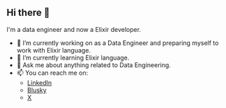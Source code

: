 ## Hi there 👋

I'm a data engineer and now a Elixir developer.

- 🔭 I’m currently working on as a Data Engineer and preparing myself to work with Elixir language.
- 🌱 I’m currently learning Elixir language.
- 💬 Ask me about anything related to Data Engineering.
- 📫 You can reach me on:
  - [LinkedIn](https://www.linkedin.com/in/dhonysilva/)
  - [Blusky](https://bsky.app/profile/dhony.bsky.social)
  - [X](https://x.com/dhonysilva)
